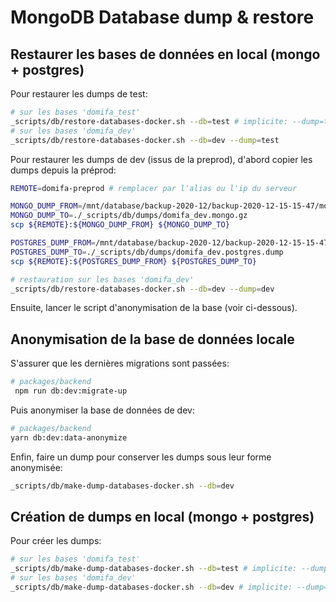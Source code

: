 # MongoDB Database dump & restore

## Restaurer les bases de données en local (mongo + postgres)

Pour restaurer les dumps de test:

```bash
# sur les bases 'domifa_test'
_scripts/db/restore-databases-docker.sh --db=test # implicite: --dump=test
# sur les bases 'domifa_dev'
_scripts/db/restore-databases-docker.sh --db=dev --dump=test
```

Pour restaurer les dumps de dev (issus de la preprod), d'abord copier les dumps depuis la préprod:

```bash
REMOTE=domifa-preprod # remplacer par l'alias ou l'ip du serveur

MONGO_DUMP_FROM=/mnt/database/backup-2020-12/backup-2020-12-15-15-47/mongo_mongodump-2020-12-15-15-47.gzip
MONGO_DUMP_TO=./_scripts/db/dumps/domifa_dev.mongo.gz
scp ${REMOTE}:${MONGO_DUMP_FROM} ${MONGO_DUMP_TO}

POSTGRES_DUMP_FROM=/mnt/database/backup-2020-12/backup-2020-12-15-15-47/postgres.pg_dump-2020-12-15-15-47.tar
POSTGRES_DUMP_TO=./_scripts/db/dumps/domifa_dev.postgres.dump
scp ${REMOTE}:${POSTGRES_DUMP_FROM} ${POSTGRES_DUMP_TO}
```

```bash
# restauration sur les bases 'domifa_dev'
_scripts/db/restore-databases-docker.sh --db=dev --dump=dev
```

Ensuite, lancer le script d'anonymisation de la base (voir ci-dessous).

## Anonymisation de la base de données locale

S'assurer que les dernières migrations sont passées:

```bash
# packages/backend
 npm run db:dev:migrate-up
```

Puis anonymiser la base de données de dev:

```bash
# packages/backend
yarn db:dev:data-anonymize
```

Enfin, faire un dump pour conserver les dumps sous leur forme anonymisée:

```bash
_scripts/db/make-dump-databases-docker.sh --db=dev
```

## Création de dumps en local (mongo + postgres)

Pour créer les dumps:

```bash
# sur les bases 'domifa_test'
_scripts/db/make-dump-databases-docker.sh --db=test # implicite: --dump=test
# sur les bases 'domifa_dev'
_scripts/db/make-dump-databases-docker.sh --db=dev # implicite: --dump=dev
```
